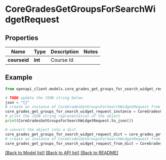 # CoreGradesGetGroupsForSearchWidgetRequest


## Properties

Name | Type | Description | Notes
------------ | ------------- | ------------- | -------------
**courseid** | **int** | Course Id | 

## Example

```python
from openapi_client.models.core_grades_get_groups_for_search_widget_request import CoreGradesGetGroupsForSearchWidgetRequest

# TODO update the JSON string below
json = "{}"
# create an instance of CoreGradesGetGroupsForSearchWidgetRequest from a JSON string
core_grades_get_groups_for_search_widget_request_instance = CoreGradesGetGroupsForSearchWidgetRequest.from_json(json)
# print the JSON string representation of the object
print(CoreGradesGetGroupsForSearchWidgetRequest.to_json())

# convert the object into a dict
core_grades_get_groups_for_search_widget_request_dict = core_grades_get_groups_for_search_widget_request_instance.to_dict()
# create an instance of CoreGradesGetGroupsForSearchWidgetRequest from a dict
core_grades_get_groups_for_search_widget_request_from_dict = CoreGradesGetGroupsForSearchWidgetRequest.from_dict(core_grades_get_groups_for_search_widget_request_dict)
```
[[Back to Model list]](../README.md#documentation-for-models) [[Back to API list]](../README.md#documentation-for-api-endpoints) [[Back to README]](../README.md)


